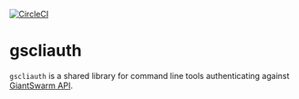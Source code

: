 [![CircleCI](https://circleci.com/gh/giantswarm/gscliauth.svg?style=shield)](https://circleci.com/gh/giantswarm/gscliauth)

# gscliauth
`gscliauth` is a shared library for command line tools authenticating against [GiantSwarm API](https://github.com/giantswarm/api-spec).
